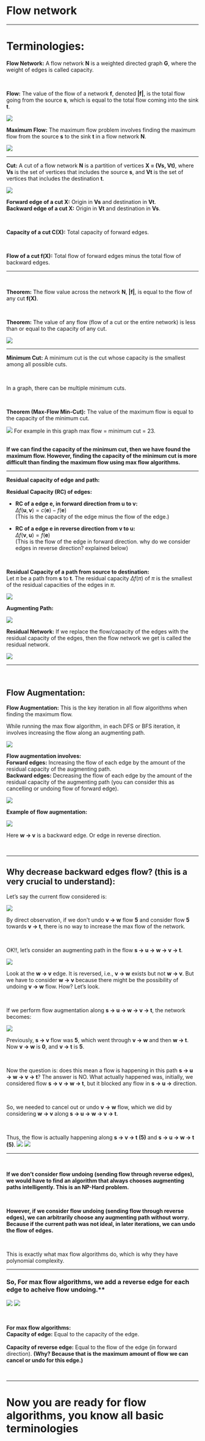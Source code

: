 # Flow network
---

# Terminologies:

**Flow Network:** A flow network **N** is a weighted directed graph **G**, where the weight of edges is called capacity.

<br>

**Flow:** The value of the flow of a network **f**, denoted **|f|**, is the total flow going from the source **s**, which is equal to the total flow coming into the sink **t**.

<img src = "images/1.png">

<br>

**Maximum Flow:** The maximum flow problem involves finding the maximum flow from the source **s** to the sink **t** in a flow network **N**.

<img src ="images/2.png">

<br>

---

**Cut:** A cut of a flow network **N** is a partition of vertices **X = (Vs, Vt)**, where **Vs** is the set of vertices that includes the source **s**, and **Vt** is the set of vertices that includes the destination **t**.

<img src ="images/3.png">

**Forward edge of a cut X:** Origin in **Vs** and destination in **Vt**.  
**Backward edge of a cut X:** Origin in **Vt** and destination in **Vs**.

<br>

**Capacity of a cut C(X):** Total capacity of forward edges. 

<br>

**Flow of a cut f(X):** Total flow of forward edges minus the total flow of backward edges.

---
<br>

**Theorem:** The flow value across the network **N**, **|f|**, is equal to the flow of any cut **f(X)**.  

<br>

**Theorem:** The value of any flow (flow of a cut or the entire network) is less than or equal to the capacity of any cut.

<img src ="images/4.png">

---

**Minimum Cut:** A minimum cut is the cut whose capacity is the smallest among all possible cuts.  

<br>

In a graph, there can be multiple minimum cuts.

<br>

**Theorem (Max-Flow Min-Cut):** The value of the maximum flow is equal to the capacity of the minimum cut.

<img src ="images/4.png">
For example in this graph max flow = minimum cut = 23.

<br>
<br>

**If we can find the capacity of the minimum cut, then we have found the maximum flow. However, finding the capacity of the minimum cut is more difficult than finding the maximum flow using max flow algorithms.**

---

**Residual capacity of edge and path:**

**Residual Capacity (RC) of edges:**  

- **RC of a edge $\textbf{e}$, in forward direction from $\textbf{u}$ to $\textbf{v}$:**  
  $\Delta f(\textbf{u}, \textbf{v}) = c(\textbf{e}) - f(\textbf{e})$  
  (This is the capacity of the edge minus the flow of the edge.)  

- **RC of a edge $\textbf{e}$ in reverse direction from $\textbf{v}$ to $\textbf{u}$:**  
  $\Delta f(\textbf{v}, \textbf{u}) = f(\textbf{e})$  
  (This is the flow of the edge in forward direction. why do we consider edges in reverse direction? explained below)  
  
<br>

**Residual Capacity of a path from source to destination:**  
Let $\pi$ be a path from $\textbf{s}$ to $\textbf{t}$. The residual capacity $\Delta f(\pi)$ of $\pi$ is the smallest of the residual capacities of the edges in $\pi$.

<img src ="images/5.png">

<br>

**Augmenting Path:**  

<img src ="images/6.png">

<br>

**Residual Network:** If we replace the flow/capacity of the edges with the residual capacity of the edges, then the flow network we get is called the residual network.

<img src ="images/7.png">

<br>

---

<br>

## Flow Augmentation:

**Flow Augmentation:** This is the key iteration in all flow algorithms when finding the maximum flow.

While running the max flow algorithm, in each DFS or BFS iteration, it involves increasing the flow along an augmenting path.

<img src ="images/8.png">

<br>

**Flow augmentation involves:**  
**Forward edges:** Increasing the flow of each edge by the amount of the residual capacity of the augmenting path.  
**Backward edges:** Decreasing the flow of each edge by the amount of the residual capacity of the augmenting path (you can consider this as cancelling or undoing flow of forward edge).

<img src ="images/9.png">

<br>

**Example of flow augmentation:**
<br>

<img src ="images/10.png">

Here **w -> v** is a backward edge. Or edge in reverse direction.

<br>

---

## Why decrease backward edges flow? (this is a very crucial to understand):  

Let’s say the current flow considered is:

<img src ="images/11.jpg">

By direct observation, if we don't undo **v → w** flow **5** and consider flow **5** towards **v → t**, there is no way to increase the max flow of the network.

<br>

OK!!, let’s consider an augmenting path in the flow **s → u → w → v → t**.  

<img src ="images/12.jpg">

Look at the **w → v** edge. It is reversed, i.e., **v → w** exists but not **w → v**. But we have to consider **w → v** because there might be the possibility of undoing **v → w** flow. How? Let’s look.

<br>

If we perform flow augmentation along **s → u → w → v → t**, the network becomes:

<img src ="images/13.jpg">

Previously, **s → v** flow was **5**, which went through **v → w** and then **w → t**. Now **v → w** is **0**, and **v → t** is **5**.

<br>

Now the question is: does this mean a flow is happening in this path **s → u → w → v → t**? The answer is NO. What actually happened was, initially, we considered flow **s → v → w → t**, but it blocked any flow in **s → u →** direction.  

<br>

So, we needed to cancel out or undo **v → w** flow, which we did by considering **w → v** along **s → u → w → v → t**.  

<br>

Thus, the flow is actually happening along **s → v → t (5)** and **s → u → w → t (5)**.
<img src ="images/14.jpg"> <img src ="images/15.jpg">

---

<br>

**If we don’t consider flow undoing (sending flow through reverse edges), we would have to find an algorithm that always chooses augmenting paths intelligently. This is an NP-Hard problem.**

<br>

**However, if we consider flow undoing (sending flow through reverse edges), we can arbitrarily choose any augmenting path without worry. Because if the current path was not ideal, in later iterations, we can undo the flow of edges.**

<br>

This is exactly what max flow algorithms do, which is why they have polynomial complexity.

---

### So, For max flow algorithms, we add a reverse edge for each edge to acheive flow undoing.**

<img src ="images/16.jpg"> <img src ="images/17.jpg">

<br>


**For max flow algorithms:**
<br>
**Capacity of edge:** Equal to the capacity of the edge.  
<br>
**Capacity of reverse edge:** Equal to the flow of the edge (in forward direction). **(Why? Because that is the maximum amount of flow we can cancel or undo for this edge.)**

<br>

---

# Now you are ready for flow algorithms, you know all basic terminologies
